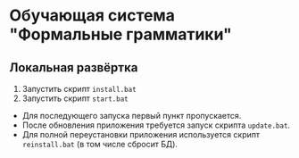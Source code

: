 # Обучающая система "Формальные грамматики"

## Локальная развёртка

1. Запустить скрипт `install.bat`
2. Запустить скрипт `start.bat`

- Для последующего запуска первый пункт пропускается.
- После обновления приложения требуется запуск скрипта `update.bat`.
- Для полной переустановки приложения используется скрипт `reinstall.bat` (в том числе сбросит БД).
